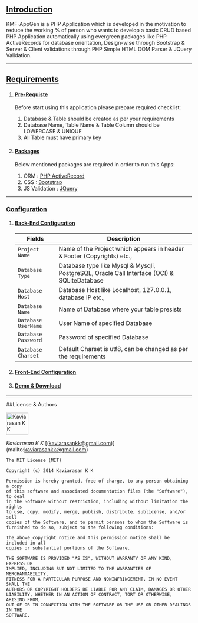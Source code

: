 <h2><u>Introduction</u></h2>
<p>KMF-AppGen is a PHP Application which is developed in the motivation to reduce the working % of person who wants to develop a basic CRUD based PHP Application automatically using evergreen packages like PHP ActiveRecords for database orientation, Design-wise through Bootstrap & Server & Client validations through PHP Simple HTML DOM Parser & JQuery Validation.</p>
<hr/>
<h2><u>Requirements</u></h2>
<ol>
<li>
<h4><u>Pre-Requiste</u></h4>
<p>Before start using this application please prepare required checklist:</p>
<ol>
<li>Database & Table should be created as per your requirements</li>
<li>Database Name, Table Name & Table Column should be LOWERCASE & UNIQUE</li>
<li>All Table must have primary key</li>
</ol>
</li>

<li>
<h4><u>Packages</u></h4>
<p>Below mentioned packages are required in order to run this Apps:</p>
<ol>
<li>ORM : <a href="http://www.phpactiverecord.org/" target="_blank">PHP ActiveRecord</a></li>
<li>CSS : <a href="http://twitter.github.com/bootstrap/" target="_blank">Bootstrap</a></li>
<li>JS Validation : <a href="http://jquery.com/download/" target="_blank">JQuery</a></li>
</ol>
</li>
</ol>
<hr/>
<h3><u>Configuration</u></h3>
<ol >
<li>
<h4><u>Back-End Configuration</u></h4>
<table class="table table-bordered table-striped">
<colgroup>
<col class="span1">
<col class="span7">
</colgroup>
<thead>
<tr>
<th>Fields</th>
<th>Description</th>
</tr>
</thead>
<tbody>
<tr>
<td>
<code>Project Name</code>
</td>
<td>Name of the Project which appears in header & Footer (Copyrights) etc.,</td>
</tr>
<tr>
<td>
<code>Database Type</code>
</td>
<td>Database type like Mysql & Mysqli, PostgreSQL, Oracle Call Interface (OCI) & SQLiteDatabase</td>
</tr>
<tr>
<td>
<code>Database Host</code>
</td>
<td>Database Host like Localhost, 127.0.0.1, database IP etc.,</td>
</tr>
<tr>
<td>
<code>Database Name</code>
</td>
<td>Name of Database where your table presists</td>
</tr>
<tr>
<td>
<code>Database UserName</code>
</td>
<td>User Name of specified Database</td>
</tr>
<tr>
<td>
<code>Database Password</code>
</td>
<td>Password of specified Database</td>
</tr>
<tr>
<td>
<code>Database Charset</code>
</td>
<td>Default Charset is utf8, can be changed as per the requirements</td>
</tr>
</tbody>
</table>
</li>
<li>
<h4><u>Front-End Configuration</u></h4>
</li>
<li>
<h4><u>Demo & Download</u></h4>
</li>
</ol>
<hr/>


##License & Authors

<img class="commit-form-avatar js-avatar" width="60" height="60" src="https://avatars2.githubusercontent.com/u/2240650?s=140" data-user="2240650" alt="Kaviarasan K K"></img>

*Kaviarasan K K* [(kaviarasankk@gmail.com)] (mailto:kaviarasankk@gmail.com)  

```
The MIT License (MIT)

Copyright (c) 2014 Kaviarasan K K

Permission is hereby granted, free of charge, to any person obtaining a copy
of this software and associated documentation files (the "Software"), to deal
in the Software without restriction, including without limitation the rights
to use, copy, modify, merge, publish, distribute, sublicense, and/or sell
copies of the Software, and to permit persons to whom the Software is
furnished to do so, subject to the following conditions:

The above copyright notice and this permission notice shall be included in all
copies or substantial portions of the Software.

THE SOFTWARE IS PROVIDED "AS IS", WITHOUT WARRANTY OF ANY KIND, EXPRESS OR
IMPLIED, INCLUDING BUT NOT LIMITED TO THE WARRANTIES OF MERCHANTABILITY,
FITNESS FOR A PARTICULAR PURPOSE AND NONINFRINGEMENT. IN NO EVENT SHALL THE
AUTHORS OR COPYRIGHT HOLDERS BE LIABLE FOR ANY CLAIM, DAMAGES OR OTHER
LIABILITY, WHETHER IN AN ACTION OF CONTRACT, TORT OR OTHERWISE, ARISING FROM,
OUT OF OR IN CONNECTION WITH THE SOFTWARE OR THE USE OR OTHER DEALINGS IN THE
SOFTWARE.
```
